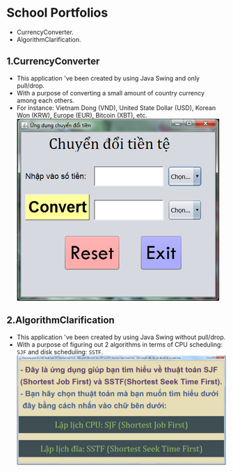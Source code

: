 # School Portfolios
* CurrencyConverter.
* AlgorithmClarification.
## 1.CurrencyConverter
* This application 've been created by using Java Swing and only pull/drop.
* With a purpose of converting a small amount of country currency among each others.
* For instance: Vietnam Dong (VND), United State Dollar (USD), Korean Won (KRW), Europe (EUR), Bitcoin (XBT), etc.
[![Screen Shot](Images/CurrencyConverterScreenShot.png)](https://github.com/meozz2109/my-source-code/) 
## 2.AlgorithmClarification
* This application 've been created by using Java Swing without pull/drop.
* With a purpose of figuring out 2 algorithms in terms of CPU scheduling: ``SJF`` and disk scheduling: ``SSTF``.
[![Screen Shot](Images/AlgorithmClarificationScreenShot.png)](https://github.com/meozz2109/my-source-code/)
